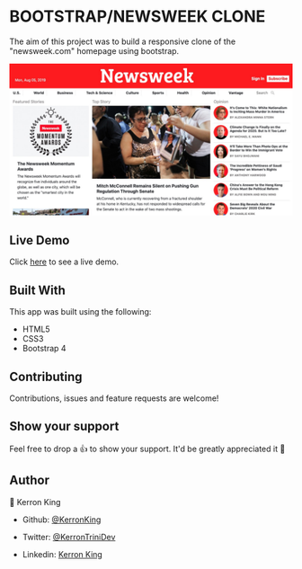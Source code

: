 # BOOTSTRAP/NEWSWEEK CLONE

The aim of this project was to build a responsive clone of the "newsweek.com" homepage using bootstrap.

<p align="center">
  <img src="Images/screencap.jpg">
</p>

## Live Demo

Click [here](https://kerronking.github.io/Bootstrap-Newsweek-Clone/) to see a live demo.

## Built With

This app was built using the following:
- HTML5
- CSS3
- Bootstrap 4

## Contributing

Contributions, issues and feature requests are welcome!

## Show your support

Feel free to drop a :+1: to show your support. It'd be greatly appreciated it :pray:

## Author

:bust_in_silhouette: Kerron King

* Github: [@KerronKing](https://github.com/KerronKing)

* Twitter: [@KerronTriniDev](https://twitter.com/kerrontrinidev)

* Linkedin: [Kerron King](linkedin.com/in/kerron-shawn-king)
